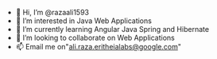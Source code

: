 - 👋 Hi, I’m @razaali1593
- 👀 I’m interested in Java Web Applications
- 🌱 I’m currently learning Angular Java Spring and Hibernate
- 💞️ I’m looking to collaborate on Web Applications
- 📫 Email me on"ali.raza.eritheialabs@google.com"

<!---
razaali1593/razaali1593 is a ✨ special ✨ repository because its `README.md` (this file) appears on your GitHub profile.
You can click the Preview link to take a look at your changes.
--->
